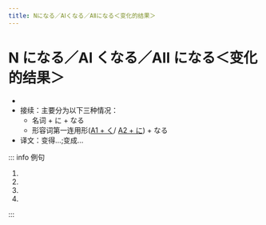 ```yaml
---
title: Nになる／AⅠくなる／AⅡになる＜变化的结果＞
---
```


# N になる／AⅠ くなる／AⅡ になる＜变化的结果＞

- <grammer-content sentence="意义：表示变化的结果。其中，**なる** 是个动词，意思是**变成，变化，成为**。" />
- 接续：主要分为以下三种情况：
  - 名词 + に + なる
  - 形容词第一连用形([A1 + く](../../adjective.md#一类形容词连用形)/ [A2 + に](../../adjective.md#二类形容词连用形)) + なる
- 译文：变得...;变成...

::: info 例句

1. <grammer-content sentence="そろそろ11[時/じ]**になりますね**。" trans='马上就要到11点了。' />
2. <grammer-content sentence="[肌/はだ]がきれい**になったよ**。" trans='皮肤变漂亮了。' />
3. <grammer-content sentence="おなかがいっぱい**になりました**。" trans='我吃饱了。（我一碗饭都吃不下了）' />
4. <grammer-content sentence="[北京/ぺきん]は[寒/さむ]**くなりました**。" trans='北京降温了。' />

:::
